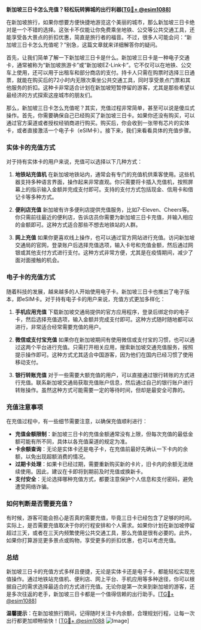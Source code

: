 **新加坡三日卡怎么充值？轻松玩转狮城的出行利器[[TG💪+ @esim1088](https://t.me/s/esim1088)]**

在新加坡旅行，如果你想要方便快捷地游览这个美丽的城市，那么新加坡三日卡绝对是一个不错的选择。这张卡不仅能让你免费乘坐地铁、公交等公共交通工具，还能享受各大景点的折扣优惠，简直是旅行者的福音。不过，很多人可能会问：“新加坡三日卡怎么充值呢？”别急，这篇文章就来详细解答你的疑问。

首先，让我们简单了解一下新加坡三日卡是什么。新加坡三日卡是一种电子交通卡，通常被称为“新加坡旅游卡”或“新加坡EZ-Link卡”。它不仅可以在地铁、公交车上使用，还可以用于出租车和部分商店的支付。持卡人只需在购票时选择三日通票，就能在购买后的72小时内无限次乘坐公共交通工具，同时享受景点门票和其他服务的折扣。这种卡非常适合计划在新加坡短暂停留的游客，尤其是那些希望以最经济的方式探索这座城市的朋友们。

那么，新加坡三日卡怎么充值呢？其实，充值过程非常简单，甚至可以说是傻瓜式操作。首先，你需要确保自己已经购买了新加坡三日卡。如果你还没有购买，可以通过官方渠道或者授权经销商进行购买。购买后，你会收到一张带有芯片的实体卡，或者直接激活一个电子卡（eSIM卡）。接下来，我们来看看具体的充值步骤。

### 实体卡的充值方式

对于持有实体卡的用户来说，充值可以选择以下几种方式：

1. **地铁站充值机**
   在新加坡地铁站内，通常会有专门的充值机供乘客使用。这些机器支持多种语言界面，操作起来非常直观。你只需要将卡插入充值机，按照屏幕上的指示输入金额并完成支付即可。支持的支付方式包括现金、信用卡和借记卡等多种方式。

2. **便利店充值**
   新加坡有许多便利店提供充值服务，比如7-Eleven、Cheers等。你只需前往最近的便利店，告诉店员你需要为新加坡三日卡充值，并输入相应的金额即可。这种方式适合那些不想去地铁站的人群。

3. **网上充值**
   如果你更喜欢线上操作，也可以通过官方网站进行充值。访问新加坡交通局的官网，登录账户后选择充值选项，输入卡号和充值金额，然后通过网银或其他支付方式进行支付。这种方式非常方便，尤其是在疫情期间，减少了面对面接触的机会。

### 电子卡的充值方式

随着科技的发展，越来越多的人开始使用电子卡。新加坡三日卡也推出了电子版本，即eSIM卡。对于持有电子卡的用户来说，充值方式更加多样化：

1. **手机应用充值**
   下载新加坡交通局提供的官方应用程序，登录后绑定你的电子卡，然后选择充值选项，输入金额并完成支付即可。这种方式随时随地都可以进行，非常适合经常需要充值的用户。

2. **微信或支付宝充值**
   如果你在新加坡期间有使用微信或支付宝的习惯，也可以通过这两个平台进行充值。只需打开相关应用，搜索新加坡交通充值服务，按照提示操作即可。这种方式尤其适合中国游客，因为他们在国内已经习惯了使用移动支付。

3. **银行转账充值**
   对于一些需要大额充值的用户，可以直接通过银行转账的方式进行充值。联系新加坡交通局获取充值账户信息，然后通过自己的银行账户进行转账操作。虽然这种方式可能需要一定的等待时间，但却是最安全可靠的。

### 充值注意事项

在充值过程中，有一些细节需要注意，以确保充值顺利进行：

- **充值金额限制**：新加坡三日卡的充值金额通常没有上限，但每次充值的最低金额可能有所不同，具体以各充值渠道的规定为准。
- **卡余额查询**：无论是实体卡还是电子卡，在充值前最好先确认一下卡内的余额，以免出现超额消费的情况。
- **过期卡处理**：如果卡已经过期，需要重新购买新的卡片，旧卡内的余额无法继续使用。因此，建议在卡即将到期前及时充值或换新卡。
- **支付安全**：无论选择哪种充值方式，都要注意保护个人信息和支付密码，避免遭受网络诈骗。

### 如何判断是否需要充值？

有时候，游客可能会担心是否真的需要充值，毕竟三日卡已经包含了足够的时间。实际上，是否需要充值取决于你的行程安排和个人需求。如果你计划在新加坡停留超过三天，或者在三天内频繁使用公共交通工具，那么充值是很有必要的。此外，如果你打算游览更多景点或购物，享受更多的折扣优惠，也可以考虑充值。

### 总结

新加坡三日卡的充值方式多样且便捷，无论是实体卡还是电子卡，都能轻松实现充值操作。通过地铁站充值机、便利店、网上平台、手机应用等多种途径，你可以根据自己的需求选择最适合的方式进行充值。无论你是第一次来到新加坡的游客，还是多次往返的老手，新加坡三日卡都是一个值得信赖的出行助手。[[TG💪+ @esim1088](https://t.me/s/esim1088)]

**温馨提示**：在新加坡旅行期间，记得随时关注卡内余额，合理规划行程，让每一次出行都更加顺畅愉快！[[TG💪+ @esim1088](https://t.me/s/esim1088) ![Image](https://i.postimg.cc/4NQfJmqS/Snipaste-2025-05-13-00-14-12.png)]